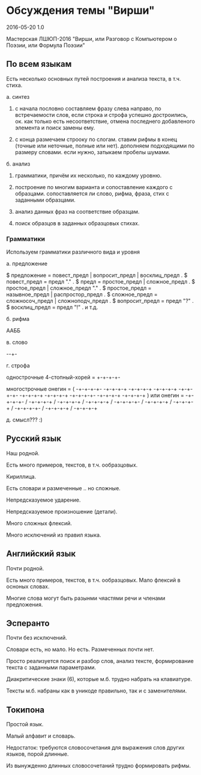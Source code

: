 Обсуждения темы "Вирши"
=====================================

2016-05-20 1.0

Мастерская ЛШЮП-2016
"Вирши, или Разговор с Компьютером о Поэзии, или Формула Поэзии"

По всем языкам
-------------------------------------

Есть несколько основных путей построения и анализа текста, в т.ч. стиха.

а. синтез

  1. с начала
  пословно составляем фразу слева направо,
  по встречаемости слов,
  если строка и строфа успешно достроились, ок.
  как только есть несоответствие, отмена последнего добавленого элемента
  и поиск замены ему.
  
  2. с конца
  размечаем строоку по слогам.
  ставим рифмы в конец
    (точные или неточные, полные или нет).
  дополняем подходящими по размеру словами.
  если нужно, затыкаем пробелы шумами.

б. анализ

  1. грамматики,
  причём их несколько, по каждому уровню.
  
  2. построение по многим варианта и сопоставление каждого с образцами.
  сопоставляется ли слово, рифма, фраза, стих с заданными образцами.

  3. анализ данных фраз на соответствие образцам.
  
  4. поиск образцов в заданных образцовых стихах.


### Грамматики

Используем грамматики различного вида и уровня

а. предложение

$ предложение = повест_предл | вопросит_предл | восклиц_предл .
$ повест_предл = предл "." .
$ предл = простое_предл | сложное_предл . 
$ простое_предл | сложное_предл "." .
$ простое_предл = назывное_предл | распростор_предл .
$ сложное_предл = сложносоч_предл | сложноподч_предл .
$ вопросит_предл = предл "?" .
$ восклиц_предл  = предл "!" .
и т.д.

б. рифма

ААББ

в. слово

--+-

г. строфа

однострочные
4-стопный-хорей = +-+-+-+-

многострочные
онегин = (
-+-+-+-+-
-+-+-+-+
-+-+-+-+
-+-+-+-+
-+-+-+-+-
-+-+-+-+
-+-+-+-+
-+-+-+-+-
-+-+-+-+
-+-+-+-+
)
или
онегин = -+-+-+-+- / -+-+-+-+ / -+-+-+-+ / -+-+-+-+ / -+-+-+-+- / -+-+-+-+ / -+-+-+-+ / -+-+-+-+- / -+-+-+-+ / -+-+-+-+


д. смысл???
:)

  
Русский язык
-------------------------------------

Наш родной.

Есть много примеров, текстов, 
в т.ч. ообразцовых.

Кириллица.

Есть словари и размеченные .. но сложные.

Непредсказуемое ударение.

Непредсказуемое произношение (детали).

Много сложных флексий.

Много исключений из правил языка.

Английский язык
-------------------------------------

Почти родной.

Есть много примеров, текстов, 
в т.ч. ообразцовых.
Мало флексий в осноных словах.

Многие слова могут быть разынми чяастями речи и членами предложения.

Эсперанто
-------------------------------------

Почти без исключений.

Словари есть, но мало. Но есть.
Размеченных почти нет.

Просто реализуется поиск и разбор слов, анализ тексте, формирование текста
с заданными параметрами.

Диакритические знаки (6), которые м.б. трудно набрать на клавиатуре.

Тексты м.б. набраны как в уникоде правильно, так и с заменителями.

Токипона
-------------------------------------

Простой язык.

Малый алфавит и словарь.

Недостаток: требуются словосочетания для выражения слов других языков,
порой длинные.

Из вынужденно длинных словосочетаний трудно формировать рифмы.


